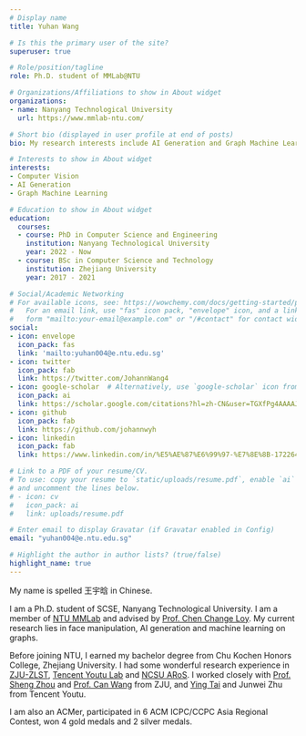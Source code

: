 ```yaml
---
# Display name
title: Yuhan Wang

# Is this the primary user of the site?
superuser: true

# Role/position/tagline
role: Ph.D. student of MMLab@NTU

# Organizations/Affiliations to show in About widget
organizations:
- name: Nanyang Technological University
  url: https://www.mmlab-ntu.com/

# Short bio (displayed in user profile at end of posts)
bio: My research interests include AI Generation and Graph Machine Learning.

# Interests to show in About widget
interests:
- Computer Vision
- AI Generation
- Graph Machine Learning

# Education to show in About widget
education:
  courses:
  - course: PhD in Computer Science and Engineering
    institution: Nanyang Technological University
    year: 2022 - Now
  - course: BSc in Computer Science and Technology
    institution: Zhejiang University
    year: 2017 - 2021

# Social/Academic Networking
# For available icons, see: https://wowchemy.com/docs/getting-started/page-builder/#icons
#   For an email link, use "fas" icon pack, "envelope" icon, and a link in the
#   form "mailto:your-email@example.com" or "/#contact" for contact widget.
social:
- icon: envelope
  icon_pack: fas
  link: 'mailto:yuhan004@e.ntu.edu.sg'
- icon: twitter
  icon_pack: fab
  link: https://twitter.com/JohannWang4
- icon: google-scholar  # Alternatively, use `google-scholar` icon from `ai` icon pack
  icon_pack: ai
  link: https://scholar.google.com/citations?hl=zh-CN&user=TGXfPg4AAAAJ
- icon: github
  icon_pack: fab
  link: https://github.com/johannwyh
- icon: linkedin
  icon_pack: fab
  link: https://www.linkedin.com/in/%E5%AE%87%E6%99%97-%E7%8E%8B-1722641a1/

# Link to a PDF of your resume/CV.
# To use: copy your resume to `static/uploads/resume.pdf`, enable `ai` icons in `params.toml`, 
# and uncomment the lines below.
# - icon: cv
#   icon_pack: ai
#   link: uploads/resume.pdf

# Enter email to display Gravatar (if Gravatar enabled in Config)
email: "yuhan004@e.ntu.edu.sg"

# Highlight the author in author lists? (true/false)
highlight_name: true
---
```


My name is spelled 王宇晗 in Chinese. 

I am a Ph.D. student of SCSE, Nanyang Technological University. I am a member of [NTU MMLab](https://www.mmlab-ntu.com/) and advised by [Prof. Chen Change Loy](https://www.mmlab-ntu.com/). My current research lies in face manipulation, AI generation and machine learning on graphs.

Before joining NTU, I earned my bachelor degree from Chu Kochen Honors College, Zhejiang University. I had some wonderful research experience in [ZJU-ZLST](http://eagle.zju.edu.cn/researchfield-4-4/), [Tencent Youtu Lab](https://open.youtu.qq.com/#/open/home) and [NCSU ARoS](https://research.ece.ncsu.edu/aros/). I worked closely with [Prof. Sheng Zhou](https://zhoushengisnoob.github.io/) and [Prof. Can Wang](https://person.zju.edu.cn/en/wangcan#775614) from ZJU, and [Ying Tai](https://tyshiwo.github.io/) and Junwei Zhu from Tencent Youtu.

I am also an ACMer, participated in 6 ACM ICPC/CCPC Asia Regional Contest, won 4 gold medals and 2 silver medals.
